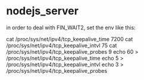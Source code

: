 # nodejs_server

in order to deal with FIN_WAIT2, set the env like this:

cat /proc/sys/net/ipv4/tcp_keepalive_time  7200
cat /proc/sys/net/ipv4/tcp_keepalive_intvl  75
cat /proc/sys/net/ipv4/tcp_keepalive_probes  9
echo 60 > /proc/sys/net/ipv4/tcp_keepalive_time
echo 5 > /proc/sys/net/ipv4/tcp_keepalive_intvl
echo 3 > /proc/sys/net/ipv4/tcp_keepalive_probes

